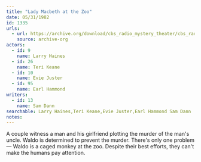 ```yaml
---
title: "Lady Macbeth at the Zoo"
date: 05/31/1982
id: 1335
urls: 
  - url: https://archive.org/download/cbs_radio_mystery_theater/cbs_radio_mystery_theater-1301-1350.zip/cbs_radio_mystery_theater-1301-1350%2Fcbsrmt_1335_lady_macbeth_at_the_zoo.mp3
    source: archive-org
actors:  
  - id: 9
    name: Larry Haines  
  - id: 26
    name: Teri Keane  
  - id: 10
    name: Evie Juster  
  - id: 95
    name: Earl Hammond
writers:  
  - id: 13
    name: Sam Dann
searchable: Larry Haines,Teri Keane,Evie Juster,Earl Hammond Sam Dann
notes:  
---
```

A couple witness a man and his girlfriend plotting the murder of the man's uncle. Waldo is determined to prevent the murder. There's only one problem — Waldo is a caged monkey at the zoo. Despite their best efforts, they can't make the humans pay attention.